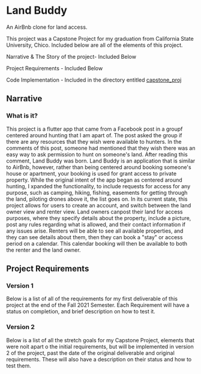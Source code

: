 # Land Buddy

An AirBnb clone for land access.

This project was a Capstone Project for my graduation from California State University, Chico. Included below are all of the elements of this project.

Narrative & The Story of the project- Included Below

Project Requirements - Included Below

Code Implementation - Included in the directory entitled [capstone_proj]()

## Narrative

### What is it?

  This project is a flutter app that came from a Facebook post in a groupf centered around hunting that I am apart of. The post asked the group if there are any resources that they wish were available to hunters. In the comments of this post, someone had mentioned that they wish there was an easy way to ask permission to hunt on someone's land. After reading this comment, Land Buddy was born. Land Buddy is an application that is similar to AirBnb, however, rather than being centered around booking someone's house or apartment, your booking is used for grant access to private property. While the original intent of the app began as centered around hunting, I xpanded the functionality, to include requests for access for any purpose, such as camping, hiking, fishing, easements for getting through the land, piloting drones above it, the list goes on. In its current state, this project allows for users to create an account, and switch between the land owner view and renter view. Land owners canpost their land for access purposes, where they specify details about the property, include a picture, post any rules regarding what is allowed, and their contact information if any issues arise. Renters will be able to see all available properties, and they can see details about them, then they can book a "stay" or access period on a calendar. This calendar booking will then be available to both the renter and the land owner.
  
  
## Project Requirements

### Version 1
Below is a list of all of the requirements for my first deliverable of this project at the end of the Fall 2021 Semester. Each Requirement will have a status on completion, and brief description on how to test it.


### Version 2
Below is a list of all the stretch goals for my Capstone Project, elements that were noit apart o the initial requirements, but will be implemented in version 2 of the project, past the date of the original deliverable and original requirements. These will also have a description on their status and how to test them.

